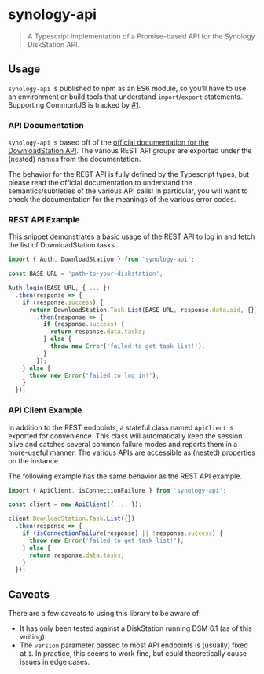 # synology-api

> A Typescript implementation of a Promise-based API for the Synology DiskStation API.

## Usage

`synology-api` is published to npm as an ES6 module, so you'll have to use an environment or build tools that understand `import`/`export` statements. Supporting CommontJS is tracked by [#1](https://github.com/seansfkelley/synology-api/issues/1).

### API Documentation

`synology-api` is based off of the [official documentation for the DownloadStation API](https://global.download.synology.com/download/Document/DeveloperGuide/Synology_Download_Station_Web_API.pdf). The various REST API groups are exported under the (nested) names from the documentation.

The behavior for the REST API is fully defined by the Typescript types, but please read the official documentation to understand the semantics/subtleties of the various API calls! In particular, you will want to check the documentation for the meanings of the various error codes.

### REST API Example

This snippet demonstrates a basic usage of the REST API to log in and fetch the list of DownloadStation tasks.

```ts
import { Auth, DownloadStation } from 'synology-api';

const BASE_URL = 'path-to-your-diskstation';

Auth.login(BASE_URL, { ... })
  .then(response => {
    if (response.success) {
      return DownloadStation.Task.List(BASE_URL, response.data.sid, {})
        .then(response => {
          if (response.success) {
            return response.data.tasks;
          } else {
            throw new Error('failed to get task list!');
          }
        });
    } else {
      throw new Error('failed to log in!');
    }
  });
```

### API Client Example

In addition to the REST endpoints, a stateful class named `ApiClient` is exported for convenience. This class will automatically keep the session alive and catches several common failure modes and reports them in a more-useful manner. The various APIs are accessible as (nested) properties on the instance.

The following example has the same behavior as the REST API example.

```ts
import { ApiClient, isConnectionFailure } from 'synology-api';

const client = new ApiClient({ ... });

client.DownloadStation.Task.List({})
  .then(response => {
    if (isConnectionFailure(response) || !response.success) {
      throw new Error('failed to get task list!');
    } else {
      return response.data.tasks;
    }
  });
```

## Caveats

There are a few caveats to using this library to be aware of:

- It has only been tested against a DiskStation running DSM 6.1 (as of this writing).
- The `version` parameter passed to most API endpoints is (usually) fixed at `1`. In practice, this seems to work fine, but could theoretically cause issues in edge cases.
